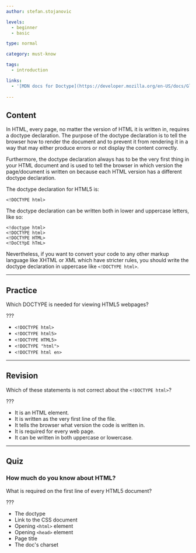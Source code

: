 ```yaml
---
author: stefan.stojanovic

levels:
  - beginner
  - basic

type: normal

category: must-know

tags:
  - introduction

links:
  - '[MDN docs for Doctype](https://developer.mozilla.org/en-US/docs/Glossary/Doctype){website}'
  
---
```

## Content

In HTML, every page, no matter the version of HTML it is written in, requires a doctype declaration. The purpose of the doctype declaration is to tell the browser how to render the document and to prevent it from rendering it in a way that may either produce errors or not display the content correctly.

Furthermore, the doctype declaration always has to be the very first thing in your HTML document and is used to tell the browser in which version the page/document is written on because each HTML version has a different doctype declaration.

The doctype declaration for HTML5 is:
```
<!DOCTYPE html>
```

The doctype declaration can be written both in lower and uppercase letters, like so:
```
<!doctype html>
<!DOCTYPE html>
<!DOCTYPE HTML>
<!DoCtYpE hTmL>
```

Nevertheless, if you want to convert your code to any other markup language like XHTML or XML which have stricter rules, you should write the doctype declaration in uppercase like `<!DOCTYPE html>`.

---
## Practice

Which DOCTYPE is needed for viewing HTML5 webpages?

???

* `<!DOCTYPE html>`
* `<!DOCTYPE html5>`
* `<!DOCTYPE HTML5>`
* `<!DOCTYPE "html">`
* `<!DOCTYPE html en>`

---
## Revision

Which of these statements is not correct about the `<!DOCTYPE html>`?

???

* It is an HTML element.
* It is written as the very first line of the file.
* It tells the browser what version the code is written in.
* It is required for every web page.
* It can be written in both uppercase or lowercase.

---
## Quiz

### How much do you know about HTML?

What is required on the first line of every HTML5 document?

???

* The doctype 
* Link to the CSS document
* Opening `<html>` element
* Opening `<head>` element
* Page title
* The doc's charset
